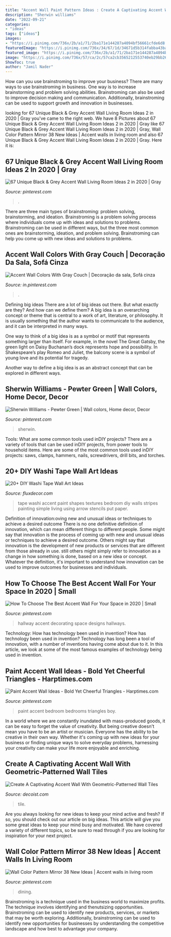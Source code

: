 ```yaml
---
title: "Accent Wall Paint Pattern Ideas : Create A Captivating Accent Wall With Geometric-patterned Wall Tiles"
description: "Sherwin williams"
date: "2022-09-21"
categories:
- "ideas"
tags: ["ideas"]
images:
- "https://i.pinimg.com/736x/2b/a1/71/2ba171e144287a4094bf56661cfde6d8.jpg"
featuredImage: "https://i.pinimg.com/736x/34/67/1d/34671d5b314fabba43babf9d5bf55028.jpg"
featured_image: "https://i.pinimg.com/736x/2b/a1/71/2ba171e144287a4094bf56661cfde6d8.jpg"
image: "https://i.pinimg.com/736x/57/ca/2c/57ca2cb3565212553740eb29bb26be2c.jpg"
ShowToc: true
author: "Jamil Nader"
---
```



How can you use brainstroming to improve your business?
There are many ways to use brainstroming in business. One way is to increase brainstorming and problem solving abilities. Brainstroming can also be used to improve decision making and communication. Additionally, brainstroming can be used to support growth and innovation in businesses.

	

		
looking for 67 Unique Black &amp; Grey Accent Wall Living Room Ideas 2 in 2020 | Gray you've came to the right web. We have 8 Pictures about 67 Unique Black &amp; Grey Accent Wall Living Room Ideas 2 in 2020 | Gray like 67 Unique Black &amp; Grey Accent Wall Living Room Ideas 2 in 2020 | Gray, Wall Color Pattern Mirror 38 New Ideas | Accent walls in living room and also 67 Unique Black &amp; Grey Accent Wall Living Room Ideas 2 in 2020 | Gray. Here it is:
		
    
## 67 Unique Black &amp; Grey Accent Wall Living Room Ideas 2 In 2020 | Gray

<img loading=lazy src="https://i.pinimg.com/736x/2b/a1/71/2ba171e144287a4094bf56661cfde6d8.jpg" onerror="this.onerror=null;this.src='https://tse2.mm.bing.net/th?id=OIP.pQulpsXIwKC2UsNa2YTeAQHaLE&amp;pid=15.1';" alt="67 Unique Black &amp; Grey Accent Wall Living Room Ideas 2 in 2020 | Gray">

_Source: pinterest.com_

>. 

	

There are three main types of brainstroming: problem solving, brainstorming, and ideation.
Brainstroming is a problem solving process where individuals come up with ideas and solutions to problems. Brainstroming can be used in different ways, but the three most common ones are brainstorming, ideation, and problem solving. Brainstroming can help you come up with new ideas and solutions to problems.

    
## Accent Wall Colors With Gray Couch | Decoração Da Sala, Sofá Cinza

<img loading=lazy src="https://i.pinimg.com/736x/58/2e/3e/582e3e2638aea2c26cd26771d8d7e0db.jpg" onerror="this.onerror=null;this.src='https://tse4.mm.bing.net/th?id=OIP.eg46psA0yU4INvdY3Rh83gHaFj&amp;pid=15.1';" alt="Accent Wall Colors With Gray Couch | Decoração da sala, Sofá cinza">

_Source: in.pinterest.com_

>. 

	

Defining big ideas
There are a lot of big ideas out there. But what exactly are they? And how can we define them?
A big idea is an overarching concept or theme that is central to a work of art, literature, or philosophy. It is usually something that the author wants to communicate to the audience, and it can be interpreted in many ways.

One way to think of a big idea is as a symbol or motif that represents something larger than itself. For example, in the novel The Great Gatsby, the green light on Daisy Buchanan’s dock represents hope and possibility. In Shakespeare’s play Romeo and Juliet, the balcony scene is a symbol of young love and its potential for tragedy.

Another way to define a big idea is as an abstract concept that can be explored in different ways.

    
## Sherwin Williams - Pewter Green | Wall Colors, Home Decor, Decor

<img loading=lazy src="https://i.pinimg.com/736x/34/67/1d/34671d5b314fabba43babf9d5bf55028.jpg" onerror="this.onerror=null;this.src='https://tse1.mm.bing.net/th?id=OIP.pPaD9sQ9E7Jcsj2KwTqc_AHaKT&amp;pid=15.1';" alt="Sherwin Williams - Pewter Green | Wall colors, Home decor, Decor">

_Source: pinterest.com_

>sherwin. 

	

Tools: What are some common tools used inDIY projects?
There are a variety of tools that can be used inDIY projects, from power tools to household items. Here are some of the most common tools used inDIY projects: saws, clamps, hammers, nails, screwdrivers, drill bits, and torches.

    
## 20+ DIY Washi Tape Wall Art Ideas

<img loading=lazy src="http://fluxdecor.com/wp-content/uploads/2016/09/washi-tape-wall-art/14-washi-tape-wall-art.jpg" onerror="this.onerror=null;this.src='https://tse4.mm.bing.net/th?id=OIP.hh42mkMbV2S2yX9iChDt8gHaJ4&amp;pid=15.1';" alt="20+ DIY Washi Tape Wall Art Ideas">

_Source: fluxdecor.com_

>tape washi accent paint shapes textures bedroom diy walls stripes painting simple living using arrow stencils put paper. 

	

Definition of innovation:oving new and unusual ideas or techniques to achieve a desired outcome
There is no one definitive definition of innovation, which can mean different things to different people. Some might say that innovation is the process of coming up with new and unusual ideas or techniques to achieve a desired outcome. Others might say that innovation is the development of new products or services that are different from those already in use. still others might simply refer to innovation as a change in how something is done, based on a new idea or concept. Whatever the definition, it's important to understand how innovation can be used to improve outcomes for businesses and individuals.

    
## How To Choose The Best Accent Wall For Your Space In 2020 | Small

<img loading=lazy src="https://i.pinimg.com/736x/50/04/d9/5004d939c2473d69b47c6e58d370b629.jpg" onerror="this.onerror=null;this.src='https://tse2.mm.bing.net/th?id=OIP.ELP6ivC9smyNGFQlt-ujhgHaM8&amp;pid=15.1';" alt="How To Choose The Best Accent Wall For Your Space in 2020 | Small">

_Source: pinterest.com_

>hallway accent decorating space designs hallways. 

	

Technology: How has technology been used in invention?
How has technology been used in invention? Technology has long been a tool of innovation, with a number of inventions having come about due to it. In this article, we look at some of the most famous examples of technology being used in invention.

    
## Paint Accent Wall Ideas - Bold Yet Cheerful Triangles - Harptimes.com

<img loading=lazy src="https://i.pinimg.com/736x/6f/3b/81/6f3b81bba259ec0c3bcbb696fb127cd3.jpg" onerror="this.onerror=null;this.src='https://tse2.mm.bing.net/th?id=OIP.sq0D7I_FeqhOKLr5pe38EgHaJ3&amp;pid=15.1';" alt="Paint Accent Wall Ideas - Bold Yet Cheerful Triangles - Harptimes.com">

_Source: pinterest.com_

>paint accent bedroom bedrooms triangles boy. 

	

In a world where we are constantly inundated with mass-produced goods, it can be easy to forget the value of creativity. But being creative doesn't mean you have to be an artist or musician. Everyone has the ability to be creative in their own way. Whether it's coming up with new ideas for your business or finding unique ways to solve everyday problems, harnessing your creativity can make your life more enjoyable and enriching.

    
## Create A Captivating Accent Wall With Geometric-Patterned Wall Tiles

<img loading=lazy src="https://cdn.decoist.com/wp-content/uploads/2014/02/Geometric-wall-tile-ideas-for-modern-home.jpg" onerror="this.onerror=null;this.src='https://tse1.mm.bing.net/th?id=OIP.TlPw72j7ukW7O3m6pOlfZQHaK3&amp;pid=15.1';" alt="Create A Captivating Accent Wall With Geometric-Patterned Wall Tiles">

_Source: decoist.com_

>tile. 

	

Are you always looking for new ideas to keep your mind active and fresh? If so, you should check out our article on big ideas. This article will give you some great ideas to keep your mind busy and motivated. We have covered a variety of different topics, so be sure to read through if you are looking for inspiration for your next project.

    
## Wall Color Pattern Mirror 38 New Ideas | Accent Walls In Living Room

<img loading=lazy src="https://i.pinimg.com/736x/57/ca/2c/57ca2cb3565212553740eb29bb26be2c.jpg" onerror="this.onerror=null;this.src='https://tse3.mm.bing.net/th?id=OIP.gNBrrMocY0Yn6-ncwVkpawAAAA&amp;pid=15.1';" alt="Wall Color Pattern Mirror 38 New Ideas | Accent walls in living room">

_Source: pinterest.com_

>dining. 

	

Brainstroming is a technique used in the business world to maximize profits. The technique involves identifying and thenutsizing opportunities. Brainstroming can be used to identify new products, services, or markets that may be worth exploring. Additionally, brainstroming can be used to identify new opportunities for businesses by understanding the competitive landscape and how best to advantage your company.


